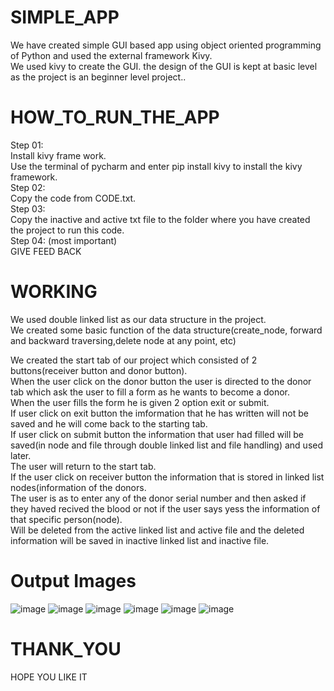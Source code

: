 # SIMPLE_APP

We have created simple GUI based app using object oriented programming of Python and used the external framework Kivy.<br />
We used kivy to create the GUI. the design of the GUI is kept at basic level as the project is an beginner level project..<br />

# HOW_TO_RUN_THE_APP

Step 01:<br />
  Install kivy frame work.<br />
  Use the terminal of pycharm and enter pip install kivy to install the kivy framework.<br />
Step 02:<br />
  Copy the code from CODE.txt. <br />
Step 03:<br />
  Copy the inactive and active txt file to the folder where you have created the project to run this code.<br />
Step 04: (most important)<br />
  GIVE FEED BACK<br />
  
  
# WORKING

We used double linked list as our data structure in the project.<br />
We created some basic function of the data structure(create_node, forward and backward traversing,delete node at any point, etc)<br />

We created the start tab of our project which consisted of 2 buttons(receiver button and donor button).<br />
When the user click on the donor button the user is directed to the donor tab which ask the user to fill a form as he wants to become a donor.<br />
When the user fills the form he is given 2 option exit or submit.<br />
If user click on exit button the imformation that he has written will not be saved and he will come back to the starting tab.<br />
If user click on submit button the information that user had filled will be saved(in node and file through double linked list and file handling) and used later.<br />
The user will  return to the start tab.<br />
If the user click on receiver button the information that is stored in linked list nodes(information of the donors.<br />
The user is as to enter any of the donor serial number and then asked if they haved recived the blood or not if the user says yess the information of that specific person(node).<br />
Will be deleted from the active linked list and active file and the deleted information will be saved in inactive linked list and inactive file.<br />

# Output Images
![image](https://user-images.githubusercontent.com/77490589/193578518-6a773e44-e849-41dc-b57c-285e03d48076.png)
![image](https://user-images.githubusercontent.com/77490589/193578546-2d717d49-f018-4296-8faf-8c049a62581c.png)
![image](https://user-images.githubusercontent.com/77490589/193578581-8cbd964e-9594-4919-90ec-66d52401617e.png)
![image](https://user-images.githubusercontent.com/77490589/193578620-512d84b7-cab4-40fc-9004-e202064e57c6.png)
![image](https://user-images.githubusercontent.com/77490589/193578670-b2bedda2-51f0-4a0c-a816-cef4ee4b7051.png)
![image](https://user-images.githubusercontent.com/77490589/193578713-e9af3f91-9ad2-4831-a1b9-37b7bc89ec7d.png)

# THANK_YOU 
HOPE YOU LIKE IT
